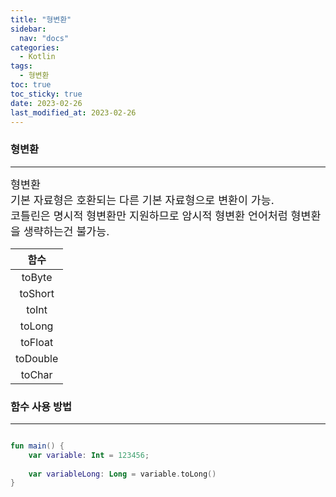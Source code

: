 ```yaml
---
title: "형변환"  
sidebar:
  nav: "docs"
categories: 
  - Kotlin
tags:
  - 형변환
toc: true
toc_sticky: true
date: 2023-02-26
last_modified_at: 2023-02-26
---
```


### 형변환
---

<span style="font-size:13pt">
형변환 </br>
기본 자료형은 호환되는 다른 기본 자료형으로 변환이 가능.</br>
코틀린은 명시적 형변환만 지원하므로 암시적 형변환 언어처럼 형변환을 생략하는건 불가능.
</span>

|함수|
|:---:|
|toByte|
|toShort|
|toInt|
|toLong|
|toFloat|
|toDouble|
|toChar|

### 함수 사용 방법
---

```kotlin

fun main() {
    var variable: Int = 123456;
    
    var variableLong: Long = variable.toLong()
}

```
